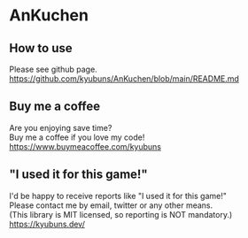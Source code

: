 # AnKuchen

## How to use

Please see github page.  
https://github.com/kyubuns/AnKuchen/blob/main/README.md

## Buy me a coffee

Are you enjoying save time?  
Buy me a coffee if you love my code!  
https://www.buymeacoffee.com/kyubuns

## "I used it for this game!"

I'd be happy to receive reports like "I used it for this game!"  
Please contact me by email, twitter or any other means.  
(This library is MIT licensed, so reporting is NOT mandatory.)  
https://kyubuns.dev/

